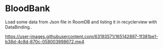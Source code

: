 # BloodBank
Load some data from Json file in RoomDB and listing it in recyclerview with DataBinding..


https://user-images.githubusercontent.com/63193571/165142897-1f381be1-b38d-4c8d-870c-058003998672.mp4

